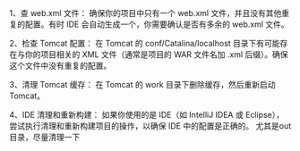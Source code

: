 1、查 web.xml 文件：
确保你的项目中只有一个 web.xml 文件，并且没有其他重复的配置。有时 IDE 会自动生成一个，你需要确认是否有多余的 web.xml 文件。

2、检查 Tomcat 配置：
在 Tomcat 的 conf/Catalina/localhost 目录下有可能存在与你的项目相关的 XML 文件（通常是项目的 WAR 文件名加 .xml 后缀）。确保这个文件中没有重复的配置。


3、清理 Tomcat 缓存：
在 Tomcat 的 work 目录下删除缓存，然后重新启动 Tomcat。

4、IDE 清理和重新构建：
如果你使用的是 IDE（如 IntelliJ IDEA 或 Eclipse），尝试执行清理和重新构建项目的操作，以确保 IDE 中的配置是正确的。
尤其是out目录，尽量清理一下
